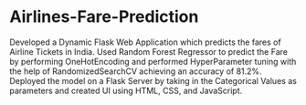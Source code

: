 # Airlines-Fare-Prediction
Developed a Dynamic Flask Web Application which predicts the fares of Airline Tickets in India.
Used Random Forest Regressor to predict the Fare by performing OneHotEncoding and performed HyperParameter tuning with the help of RandomizedSearchCV achieving an accuracy of 81.2%.
Deployed the model on a Flask Server by taking in the Categorical Values as parameters and created UI using HTML, CSS, and JavaScript.
